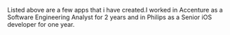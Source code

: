 Listed above are a few apps that i have created.I worked in Accenture as a Software Engineering Analyst for 2 years and in Philips as a Senior iOS developer for one year.
